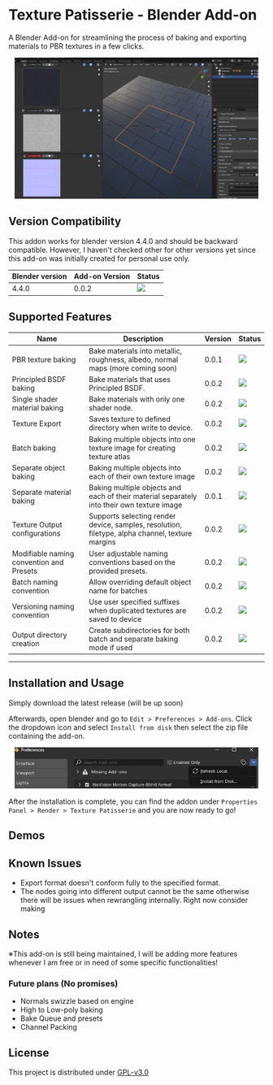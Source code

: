 # Texture Patisserie - Blender Add-on

[//]: # (Shields setup)
[shield-compatible]:https://img.shields.io/badge/compatible-green
[shield-incompatible]:https://img.shields.io/badge/incompatible-red
[shield-active]:https://img.shields.io/badge/active-green
[shield-disabled]:https://img.shields.io/badge/disabled-red



A Blender Add-on for streamlining the process of baking and exporting materials to PBR textures in a few clicks.

<p align="center">
    <img src="images/bake_screen.png" width="480">
</p>

## Version Compatibility
This addon works for blender version 4.4.0 and should be backward compatible. 
However, I haven't checked other for other versions yet since this add-on was initially created for personal use only. 


|Blender version| Add-on Version | Status| 
| ---- | --- | ---- |
|4.4.0 | 0.0.2 | ![][shield-compatible] |

## Supported Features 

|Name                                          | Description | Version | Status| 
|---|---|---|---|
| PBR texture baking                           | Bake materials into metallic, roughness, albedo, normal maps (more coming soon)                 | 0.0.1 | ![][shield-active]    | 
| Principled BSDF baking                       | Bake materials that uses Principled BSDF.                                                       | 0.0.2 | ![][shield-active]    |
| Single shader material baking                | Bake materials with only one shader node.                                                       | 0.0.2 | ![][shield-active]    | 
| Texture Export                               | Saves texture to defined directory when write to device.                                        | 0.0.2 | ![][shield-active]    |
| Batch baking                                 | Baking multiple objects into one texture image for creating texture atlas                       | 0.0.2 | ![][shield-active]    | 
| Separate object baking                       | Baking multiple objects into each of their own texture image                                    | 0.0.2 | ![][shield-active]    |
| Separate material baking                     | Baking multiple objects and each of their material separately into their own texture image      | 0.0.1 | ![][shield-disabled]  | 
| Texture Output configurations                | Supports selecting render device, samples, resolution, filetype, alpha channel, texture margins | 0.0.2 | ![][shield-active]    |   
| Modifiable naming convention and Presets     | User adjustable naming conventions based on the provided presets.                               | 0.0.2 | ![][shield-active]    |
| Batch naming convention                      | Allow overriding default object name for batches                                                | 0.0.2 | ![][shield-active]    |
| Versioning naming convention                 | Use user specified suffixes when duplicated textures are saved to device                        | 0.0.2 | ![][shield-active]    |
| Output directory creation                    | Create subdirectories for both batch and separate baking mode if used                           | 0.0.2 | ![][shield-active]    |
-------
## Installation and Usage
Simply download the latest release (will be up soon)

Afterwards, open blender and go to `Edit > Preferences > Add-ons`. Click the dropdown icon and select `Install from disk` then select the zip file containing the add-on.

<p align="center">
    <img src="images/install_process.png" width="480">
</p>

After the installation is complete, you can find the addon under `Properties Panel > Render > Texture Patisserie` and you are now ready to go!

## Demos

## Known Issues 
- Export format doesn't conform fully to the specified format.
- The nodes going into different output cannot be the same otherwise there will be issues when rewrangling internally. Right now consider making 

## Notes

※This add-on is still being maintained, I will be adding more features whenever I am free or in need of some specific functionalities!

### Future plans (No promises)
- Normals swizzle based on engine
- High to Low-poly baking
- Bake Queue and presets
- Channel Packing

## License 
This project is distributed under [GPL-v3.0](LICENSE)
